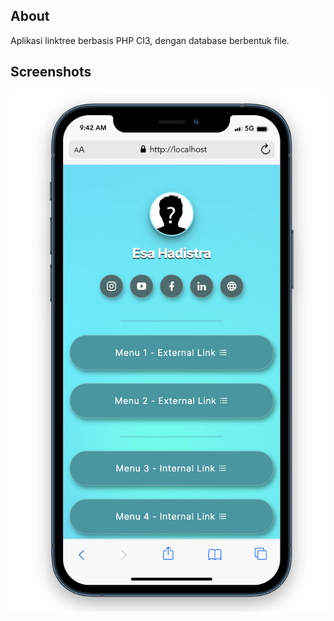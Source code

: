 ## About

Aplikasi linktree berbasis PHP CI3, dengan database berbentuk file.

## Screenshots

![alt image](assets/images/screenshots/sample-image.png)